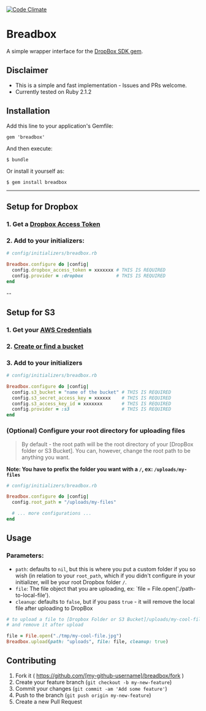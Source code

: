 [![Code Climate](https://codeclimate.com/github/ovenbits/breadbox/badges/gpa.svg)](https://codeclimate.com/github/ovenbits/breadbox)

# Breadbox

A simple wrapper interface for the [DropBox SDK gem](https://github.com/dropbox/dropbox-sdk-ruby).

## Disclaimer

- This is a simple and fast implementation - Issues and PRs welcome.
- Currently tested on Ruby 2.1.2

## Installation

Add this line to your application's Gemfile:

    gem 'breadbox'

And then execute:

    $ bundle

Or install it yourself as:

    $ gem install breadbox

---
## Setup for Dropbox

### 1. Get a [Dropbox Access Token](https://www.dropbox.com/developers/blog/94/generate-an-access-token-for-your-own-account)
### 2. Add to your initializers:

```ruby
# config/initializers/breadbox.rb

Breadbox.configure do |config|
  config.dropbox_access_token = xxxxxxx # THIS IS REQUIRED
  config.provider = :dropbox            # THIS IS REQUIRED
end
```

--
## Setup for S3

### 1. Get your [AWS Credentials](http://infinitewp.com/knowledge-base/where-are-my-amazon-s3-credentials/)
### 2. [Create or find a bucket](http://docs.aws.amazon.com/AmazonS3/latest/gsg/CreatingABucket.html)
### 3. Add to your initializers

```ruby
# config/initializers/breadbox.rb

Breadbox.configure do |config|
  config.s3_bucket = "name of the bucket" # THIS IS REQUIRED
  config.s3_secret_access_key = xxxxxx    # THIS IS REQUIRED
  config.s3_access_key_id = xxxxxxx       # THIS IS REQUIRED
  config.provider = :s3                   # THIS IS REQUIRED
end
```

### (Optional) Configure your root directory for uploading files

> By default - the root path will be the root directory of your [DropBox folder or S3 Bucket].
You can, however, change the root path to be anything you want.

**Note: You have to prefix the folder you want with a `/`, ex: `/uploads/my-files`**

```ruby
# config/initializers/breadbox.rb

Breadbox.configure do |config|
  config.root_path = "/uploads/my-files"

  # ... more configurations ...
end
```

## Usage

### Parameters:

- `path`: defaults to `nil`, but this is where you put a custom folder if you so wish (in relation
  to your `root_path`, which if you didn't configure in your initializer, will be your root Dropbox
  folder `/`.
- `file`: The file object that you are uploading, ex: `file = File.open('./path-to-local-file').
- `cleanup`: defaults to `false`, but if you pass `true` - it will remove the local file after uploading
  to DropBox

```ruby
# to upload a file to [Dropbox Folder or S3 Bucket]/uploads/my-cool-file.jpg
# and remove it after upload

file = File.open("./tmp/my-cool-file.jpg")
Breadbox.upload(path: "uploads", file: file, cleanup: true)
```


## Contributing

1. Fork it ( https://github.com/[my-github-username]/breadbox/fork )
2. Create your feature branch (`git checkout -b my-new-feature`)
3. Commit your changes (`git commit -am 'Add some feature'`)
4. Push to the branch (`git push origin my-new-feature`)
5. Create a new Pull Request
